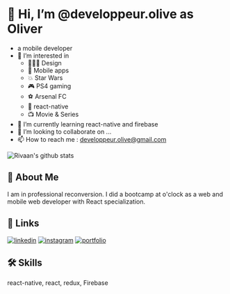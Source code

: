 # 👋 Hi, I’m @developpeur.olive as Oliver
- a mobile developer
- 👀 I’m interested in 
  - 👨🏼‍🎨  Design
  - 📲  Mobile apps
  - 💥  Star Wars
  - 🎮  PS4 gaming
  - ⚽️  Arsenal FC
  - 🔗  react-native
  - 📺  Movie & Series
- 🌱 I’m currently learning react-native and firebase
- 💞️ I’m looking to collaborate on ...
- 📫 How to reach me : developpeur.olive@gmail.com




![Rivaan's github stats](https://github-readme-stats.vercel.app/api?username=developeroliver&show_icons=true&theme=react)
## 🚀 About Me
I am in professional reconversion. I did a bootcamp at o'clock as a web and mobile web developer with React specialization.

## 🔗 Links
[![linkedin](https://img.shields.io/badge/linkedin-0A66C2?style=for-the-badge&logo=linkedin&logoColor=white)](https://www.linkedin.com/in/olivier-geiger-9a763a1b1//)
[![instagram](https://img.shields.io/badge/instagram-1DA1F2?style=for-the-badge&logo=instagram&logoColor=white)](https://www.instagram.com/developpeur.mobile/)
[![portfolio](https://img.shields.io/badge/my_portfolio-000?style=for-the-badge&logo=ko-fi&logoColor=white)]()


## 🛠 Skills
react-native, react, redux, Firebase
